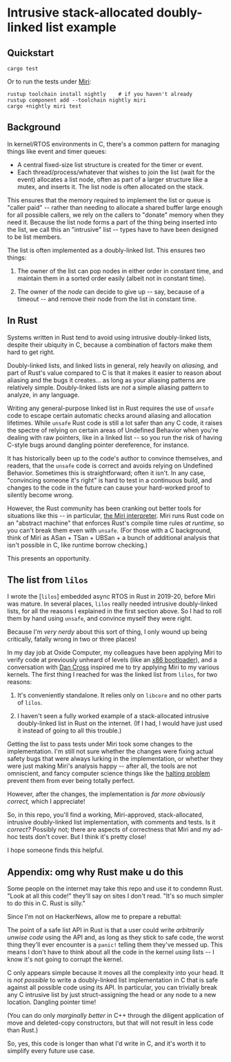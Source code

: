 # Intrusive stack-allocated doubly-linked list example

## Quickstart

```
cargo test
```

Or to run the tests under [Miri][miri]:

```
rustup toolchain install nightly    # if you haven't already
rustup component add --toolchain nightly miri
cargo +nightly miri test
```

## Background

In kernel/RTOS environments in C, there's a common pattern for managing things
like event and timer queues:

- A central fixed-size list structure is created for the timer or event.
- Each thread/process/whatever that wishes to join the list (wait for the event)
  allocates a list node, often as part of a larger structure like a mutex, and
  inserts it. The list node is often allocated on the stack.

This ensures that the memory required to implement the list or queue is "caller
paid" -- rather than needing to allocate a shared buffer large enough for all
possible callers, we rely on the callers to "donate" memory when they need it.
Because the list node forms a part of the thing being inserted into the list, we
call this an "intrusive" list -- types have to have been designed to be list
members.

The list is often implemented as a doubly-linked list. This ensures two things:

1. The owner of the list can pop nodes in either order in constant time, and
   maintain them in a sorted order easily (albeit not in constant time).

2. The owner of the _node_ can decide to give up -- say, because of a timeout --
   and remove their node from the list in constant time.

## In Rust

Systems written in Rust tend to avoid using intrusive doubly-linked lists,
despite their ubiquity in C, because a combination of factors make them hard to
get right.

Doubly-linked lists, and linked lists in general, rely heavily on _aliasing,_
and part of Rust's value compared to C is that it makes it easier to reason
about aliasing and the bugs it creates... as long as your aliasing patterns are
relatively simple. Doubly-linked lists are _not_ a simple aliasing pattern to
analyze, in any language.

Writing any general-purpose linked list in Rust requires the use of `unsafe`
code to escape certain automatic checks around aliasing and allocation
lifetimes. While `unsafe` Rust code is still a lot safer than any C code, it
raises the spectre of relying on certain areas of Undefined Behavior when you're
dealing with raw pointers, like in a linked list -- so you run the risk of
having C-style bugs around dangling pointer dereference, for instance.

It has historically been up to the code's author to convince themselves, and
readers, that the `unsafe` code is correct and avoids relying on Undefined
Behavior. Sometimes this is straightforward; often it isn't. In any case,
"convincing someone it's right" is hard to test in a continuous build, and
changes to the code in the future can cause your hard-worked proof to silently
become wrong.

However, the Rust community has been cranking out better tools for situations
like this -- in particular, [the Miri interpreter][miri]. Miri runs Rust code on
an "abstract machine" that enforces Rust's compile time rules _at runtime,_ so
you can't break them even with `unsafe`. (For those with a C background, think
of Miri as ASan + TSan + UBSan + a bunch of additional analysis that isn't
possible in C, like runtime borrow checking.)

This presents an opportunity.

## The list from `lilos`

I wrote the [`lilos`] embedded async RTOS in Rust in 2019-20, before Miri was
mature. In several places, `lilos` really needed intrusive doubly-linked lists,
for all the reasons I explained in the first section above. So I had to roll
them by hand using `unsafe`, and convince myself they were right.

Because I'm _very nerdy_ about this sort of thing, I only wound up being
critically, fatally wrong in two or three places!

In my day job at Oxide Computer, my colleagues have been applying Miri to verify
code at previously unheard of levels (like an [x86 bootloader][phbl]), and a
conversation with [Dan Cross][dancrossnyc] inspired me to try applying Miri to
my various kernels. The first thing I reached for was the linked list from
`lilos`, for two reasons:

1. It's conveniently standalone. It relies only on `libcore` and no other parts
   of `lilos`.

2. I haven't seen a fully worked example of a stack-allocated intrusive
   doubly-linked list in Rust on the internet. (If I had, I would have just used
   it instead of going to all this trouble.)

Getting the list to pass tests under Miri took some changes to the
implementation. I'm still not sure whether the changes were fixing actual safety
bugs that were always lurking in the implementation, or whether they were just
making Miri's analysis happy -- after all, the tools are not omniscient, and
fancy computer science things like the [halting problem] prevent them from ever
being totally perfect.

However, after the changes, the implementation is _far more obviously correct,_
which I appreciate!

So, in this repo, you'll find a working, Miri-approved, stack-allocated,
intrusive doubly-linked list implementation, with comments and tests. Is it
_correct?_ Possibly not; there are aspects of correctness that Miri and my
ad-hoc tests don't cover. But I think it's pretty close!

I hope someone finds this helpful.

## Appendix: omg why Rust make u do this

Some people on the internet may take this repo and use it to condemn Rust. "Look
at all this code!" they'll say on sites I don't read. "It's so much simpler to
do this in C. Rust is silly."

Since I'm not on HackerNews, allow me to prepare a rebuttal:

The point of a safe list API in Rust is that a user could write _arbitrarily
unwise code_ using the API and, as long as they stick to safe code, the worst
thing they'll ever encounter is a `panic!` telling them they've messed up. This
means I don't have to think about all the code in the kernel _using_ lists -- I
know it's not going to corrupt the kernel.

C only appears simple because it moves all the complexity into your head. It is
_not possible_ to write a doubly-linked list implementation in C that is safe
against all possible code using its API. In particular, you can trivially break
any C intrusive list by just struct-assigning the head or any node to a new
location. Dangling pointer time!

(You can do only _marginally better_ in C++ through the diligent application of
move and deleted-copy constructors, but that will not result in less code than
Rust.)

So, yes, this code is longer than what I'd write in C, and it's worth it to
simplify every future use case.

[miri]: https://github.com/rust-lang/miri
[phbl]: https://github.com/oxidecomputer/phbl
[dancrossnyc]: http://pub.gajendra.net/
[halting problem]: https://en.wikipedia.org/wiki/Halting_problem
